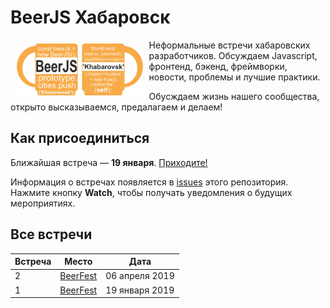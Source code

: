 # BeerJS Хабаровск

<img src="https://github.com/beerjs/khabarovsk/blob/master/logo.png" align="left" hspace="10" vspace="6" width="40%">

Неформальные встречи хабаровских разработчиков. Обсуждаем Javascript, фронтенд, бэкенд, фреймворки, новости, проблемы и лучшие практики.

Обусждаем жизнь нашего сообщества, открыто высказываемся, предалагаем и делаем!


## Как присоединиться

Ближайшая встреча — **19 января**. [Приходите!](https://github.com/beerjs/kahabrovsk/issues/1)

Информация о встречах появляется в [issues](https://github.com/beerjs/khabarovsk/issues) этого репозитория. Нажмите кнопку **Watch**, чтобы получать уведомления о будущих мероприятиях.


## Все встречи

Встреча | Место                                                                   | Дата
--------|-------------------------------------------------------------------------|------------------
2       | [BeerFest](https://github.com/beerjs/khabarovsk/issues/3)                  | 06 апреля 2019
1       | [BeerFest](https://github.com/beerjs/khabarovsk/issues/1)                  | 19 января 2019
